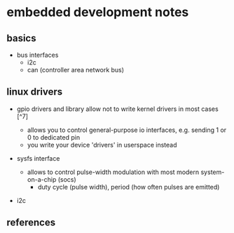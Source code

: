 # embedded development notes

## basics

- bus interfaces
  - i2c
  - can (controller area network bus)



## linux drivers

- gpio drivers and library allow not to write kernel drivers in most cases [^7]
  - allows you to control general-purpose io interfaces, e.g. sending 1 or 0 to dedicated pin
  - you write your device 'drivers' in userspace instead

- sysfs interface
  - allows to control pulse-width modulation with most modern system-on-a-chip (socs)
    - duty cycle (pulse width), period (how often pulses are emitted)

- i2c


## references

[^1]: https://www.youtube.com/watch?v=QIO2pJqMxjE
